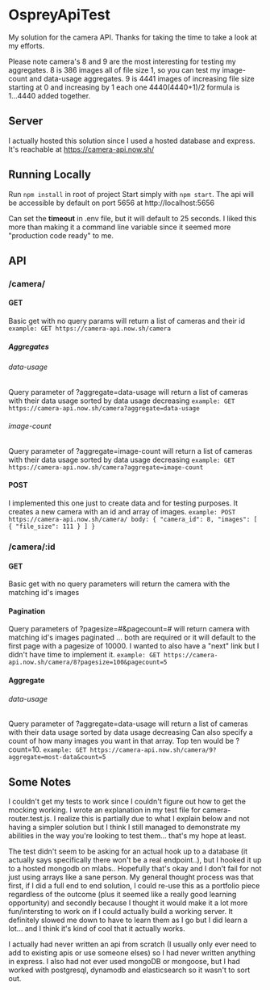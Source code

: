 # OspreyApiTest
My solution for the camera API. Thanks for taking the time to take a look at my efforts.

Please note camera's 8 and 9 are the most interesting for testing my aggregates. 8 is 386 images all of file size 1, so you can test my image-count and data-usage aggregates. 9 is 4441 images of increasing file size starting at 0 and increasing by 1 each one 4440(4440+1)/2 formula is 1...4440 added together. 

## Server
I actually hosted this solution since I used a hosted database and express. It's reachable at https://camera-api.now.sh/

## Running Locally
Run `npm install` in root of project
Start simply with `npm start`.
The api will be accessible by default on port 5656 at http://localhost:5656

Can set the **timeout** in .env file, but it will default to 25 seconds.
I liked this more than making it a command line variable since it seemed more "production code ready" to me.

## API
### /camera/
#### GET
Basic get with no query params will return a list of cameras and their id
`example: GET https://camera-api.now.sh/camera`
##### Aggregates
###### data-usage
Query parameter of ?aggregate=data-usage will return a list of cameras with their data usage sorted by data usage decreasing
`example: GET https://camera-api.now.sh/camera?aggregate=data-usage`
###### image-count
Query parameter of ?aggregate=image-count will return a list of cameras with their data usage sorted by data usage decreasing
`example: GET https://camera-api.now.sh/camera?aggregate=image-count`
#### POST
I implemented this one just to create data and for testing purposes.
It creates a new camera with an id and array of images.
`example: POST https://camera-api.now.sh/camera/ body: {
	"camera_id": 8,
	"images": [
        {
            "file_size": 111
        }
	]
}`
### /camera/:id
#### GET
Basic get with no query parameters will return the camera with the matching id's images
#### Pagination
Query parameters of ?pagesize=#&pagecount=# will return camera with matching id's images paginated ... both are required or it will default to the first page with a pagesize of 10000. I wanted to also have a "next" link but I didn't have time to implement it.
`example: GET https://camera-api.now.sh/camera/8?pagesize=100&pagecount=5`

#### Aggregate
###### data-usage
Query parameter of ?aggregate=data-usage will return a list of cameras with their data usage sorted by data usage decreasing
Can also specify a count of how many images you want in that array. Top ten would be ?count=10. 
`example: GET https://camera-api.now.sh/camera/9?aggregate=most-data&count=5`

## Some Notes
I couldn't get my tests to work since I couldn't figure out how to get the mocking working. I wrote an explanation in my test file for camera-router.test.js. I realize this is partially due to what I explain below and not having a simpler solution but I think I still managed to demonstrate my abilities in the way you're looking to test them... that's my hope at least.

The test didn't seem to be asking for an actual hook up to a database (it actually says specifically there won't be a real endpoint..), but I hooked it up to a hosted mongodb on mlabs.. Hopefully that's okay and I don't fail for not just using arrays like a sane person. My general thought process was that first, if I did a full end to end solution, I could re-use this as a portfolio piece regardless of the outcome (plus it seemed like a really good learning opportunity) and secondly because I thought it would make it a lot more fun/intersting to work on if I could actually build a working server. It definitely slowed me down to have to learn them as I go but I did learn a lot... and I think it's kind of cool that it actually works.

I actually had never written an api from scratch (I usually only ever need to add to existing apis or use someone elses) so I had never written anything in express. I also had not ever used mongoDB or mongoose, but I had worked with postgresql, dynamodb and elasticsearch so it wasn't to sort out.
